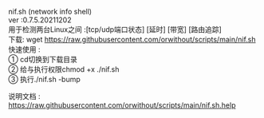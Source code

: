 nif.sh (network info shell)  
ver :0.7.5.20211202  
用于检测两台Linux之间 :[tcp/udp端口状态] [延时] [带宽] [路由追踪]  
下载: wget https://raw.githubusercontent.com/orwithout/scripts/main/nif.sh  
快速使用 :  
① cd切换到下载目录  
② 给与执行权限chmod +x ./nif.sh  
③ 执行./nif.sh -bump  
  
  
说明文档 :  
https://raw.githubusercontent.com/orwithout/scripts/main/nif.sh.help  
